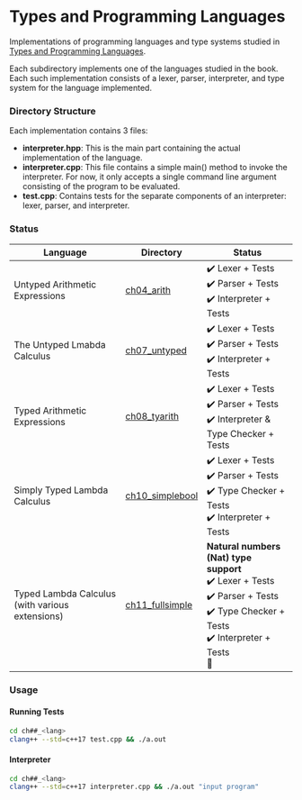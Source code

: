 # Types and Programming Languages

Implementations of programming languages and type systems studied in [Types and Programming Languages](https://www.cis.upenn.edu/~bcpierce/tapl/).

Each subdirectory implements one of the languages studied in the book. Each such implementation consists of a lexer, parser, interpreter, and type system for the language implemented.

### Directory Structure

Each implementation contains 3 files:
- **interpreter.hpp**: This is the main part containing the actual implementation of the language.
- **interpreter.cpp**: This file contains a simple main() method to invoke the interpreter. For now, it only accepts a single command line argument consisting of the program to be evaluated.
- **test.cpp**: Contains tests for the separate components of an interpreter: lexer, parser, and interpreter.

### Status

Language | Directory | Status
--- | --- | ---
Untyped Arithmetic Expressions | [ch04_arith](ch04_arith) | :heavy_check_mark: Lexer + Tests <br> :heavy_check_mark: Parser + Tests <br> :heavy_check_mark: Interpreter + Tests
The Untyped Lmabda Calculus | [ch07_untyped](ch07_untyped) | :heavy_check_mark: Lexer + Tests <br> :heavy_check_mark: Parser + Tests <br> :heavy_check_mark: Interpreter + Tests
Typed Arithmetic Expressions | [ch08_tyarith](ch08_tyarith) | :heavy_check_mark: Lexer + Tests <br> :heavy_check_mark: Parser + Tests <br> :heavy_check_mark: Interpreter & Type Checker + Tests
Simply Typed Lambda Calculus | [ch10_simplebool](ch10_simplebool) | :heavy_check_mark: Lexer + Tests <br> :heavy_check_mark: Parser + Tests <br> :heavy_check_mark: Type Checker + Tests <br> :heavy_check_mark: Interpreter + Tests
Typed Lambda Calculus (with various extensions) | [ch11_fullsimple](ch11_fullsimple) | __Natural numbers (Nat) type support__ <br> :heavy_check_mark: Lexer + Tests <br> :heavy_check_mark: Parser + Tests <br> :heavy_check_mark: Type Checker + Tests <br> :heavy_check_mark: Interpreter + Tests <br> :construction: |

### Usage

#### Running Tests

```bash
cd ch##_<lang>
clang++ --std=c++17 test.cpp && ./a.out
```

#### Interpreter

```bash
cd ch##_<lang>
clang++ --std=c++17 interpreter.cpp && ./a.out "input program"
```


